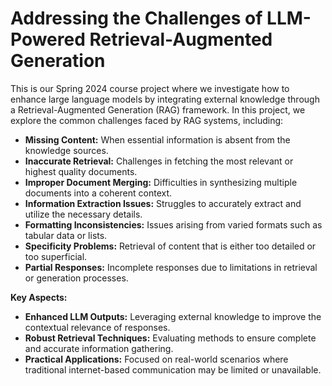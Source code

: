 # Addressing the Challenges of LLM-Powered Retrieval-Augmented Generation

This is our Spring 2024 course project where we investigate how to enhance large language models by integrating external knowledge through a Retrieval-Augmented Generation (RAG) framework. In this project, we explore the common challenges faced by RAG systems, including:
- **Missing Content:** When essential information is absent from the knowledge sources.
- **Inaccurate Retrieval:** Challenges in fetching the most relevant or highest quality documents.
- **Improper Document Merging:** Difficulties in synthesizing multiple documents into a coherent context.
- **Information Extraction Issues:** Struggles to accurately extract and utilize the necessary details.
- **Formatting Inconsistencies:** Issues arising from varied formats such as tabular data or lists.
- **Specificity Problems:** Retrieval of content that is either too detailed or too superficial.
- **Partial Responses:** Incomplete responses due to limitations in retrieval or generation processes.

**Key Aspects:**
- **Enhanced LLM Outputs:** Leveraging external knowledge to improve the contextual relevance of responses.
- **Robust Retrieval Techniques:** Evaluating methods to ensure complete and accurate information gathering.
- **Practical Applications:** Focused on real-world scenarios where traditional internet-based communication may be limited or unavailable.
